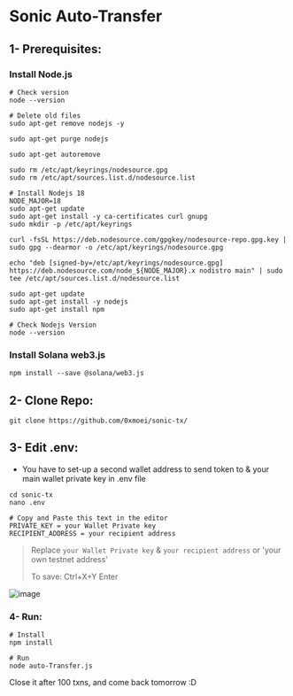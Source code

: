 # Sonic Auto-Transfer

## 1- Prerequisites:
### Install Node.js
```console
# Check version
node --version

# Delete old files
sudo apt-get remove nodejs -y

sudo apt-get purge nodejs

sudo apt-get autoremove

sudo rm /etc/apt/keyrings/nodesource.gpg
sudo rm /etc/apt/sources.list.d/nodesource.list

# Install Nodejs 18
NODE_MAJOR=18
sudo apt-get update
sudo apt-get install -y ca-certificates curl gnupg
sudo mkdir -p /etc/apt/keyrings

curl -fsSL https://deb.nodesource.com/gpgkey/nodesource-repo.gpg.key | sudo gpg --dearmor -o /etc/apt/keyrings/nodesource.gpg

echo "deb [signed-by=/etc/apt/keyrings/nodesource.gpg] https://deb.nodesource.com/node_${NODE_MAJOR}.x nodistro main" | sudo tee /etc/apt/sources.list.d/nodesource.list

sudo apt-get update
sudo apt-get install -y nodejs
sudo apt-get install npm

# Check Nodejs Version
node --version
```

### Install Solana web3.js
```console
npm install --save @solana/web3.js
```

## 2- Clone Repo:
```console
git clone https://github.com/0xmoei/sonic-tx/
```

## 3- Edit .env:
* You have to set-up a second wallet address to send token to & your main wallet private key in .env file
```console
cd sonic-tx
nano .env

# Copy and Paste this text in the editor
PRIVATE_KEY = your Wallet Private key
RECIPIENT_ADDRESS = your recipient address
```
>  Replace `your Wallet Private key` & `your recipient address` or 'your own testnet address'
>
> To save: Ctrl+X+Y Enter
> 
![image](https://github.com/0xmoei/sonic-tx/assets/90371338/6d02cfb8-f7bb-4399-9999-56232071e8ab)


### 4- Run:
```console
# Install
npm install

# Run
node auto-Transfer.js
```

Close it after 100 txns, and come back tomorrow :D
